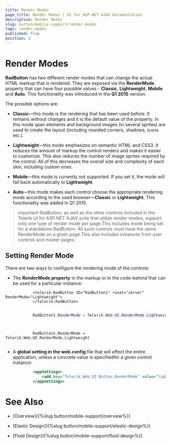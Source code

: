 ```yaml
---
title: Render Modes
page_title: Render Modes | UI for ASP.NET AJAX Documentation
description: Render Modes
slug: button/mobile-support/render-modes
tags: render,modes
published: True
position: 3
---
```


# Render Modes



__RadButton__ has two different render modes that can change the actual HTML markup that is rendered.	They are exposed via the __RenderMode__ property that can have four	possible values - __Classic__, __Lightweight__, __Mobile__ and __Auto__.	This functionality was introduced in the __Q1 2015__ version.

The possible options are:

* __Classic__—this mode is the rendering that has been used before. It remains without changes and it is the default value of the property.	In this mode span elements and background images (in several sprites) are used to create the layout (including rounded corners, shadows, icons etc.).

* __Lightweight__—this mode emphasizes on semantic HTML and CSS3. It reduces the amount of markup the control renders	and makes it easier to customize. This also reduces the number of image sprites required by the control.	All of this decreases the overall size and complexity of each skin, including custom ones.

* __Mobile__—this mode is currently not supported. If you set it, the mode will fall back automatically to __Lightweight__.

* __Auto__—this mode makes each control choose the appropriate rendering mode according to the used	browser—__Classic__ or __Lightweight__. This functionality was added in Q1 2015.

>important RadButton, as well as the other controls included in the Telerik UI for ASP.NET AJAX suite that utilize render modes, support only one type of render mode per page.This includes mode being set for a standalone RadButton. All such controls must have the same RenderMode on a given page.This also includes instances from user controls and master pages.
>


## Setting Render Mode

There are two ways to configure the rendering mode of the controls:

* The __RenderMode property__ in the markup or in the code-behind that can be used for a particular instance:

````ASPNET
			<telerik:RadButton ID="RadButton1" runat="server" RenderMode="Lightweight">
			</telerik:RadButton>
````





````C#
	
			RadButton1.RenderMode = Telerik.Web.UI.RenderMode.Lightweight;
	
````
````VB.NET
	
			RadButton1.RenderMode = Telerik.Web.UI.RenderMode.Lightweight
	
````


* A __global setting in the web.config__ file that will affect the entire application, unless a concrete value is specifiedfor a given control instance:

````XML
			<appSettings>
				<add key="Telerik.Web.UI.Button.RenderMode" value="lightweight" />
			</appSettings>
````



# See Also

 * [Overview]({%slug button/mobile-support/overview%})

 * [Elastic Design]({%slug button/mobile-support/elastic-design%})

 * [Fluid Design]({%slug button/mobile-support/fluid-design%})
